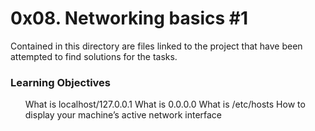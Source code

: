 <h1>0x08. Networking basics #1</h1>

Contained in this directory are files linked to the project that have been attempted to find solutions for the tasks.

<h3>Learning Objectives</h3>
<ol>
  What is localhost/127.0.0.1
  What is 0.0.0.0
  What is /etc/hosts
  How to display your machine’s active network interface
</ol>
